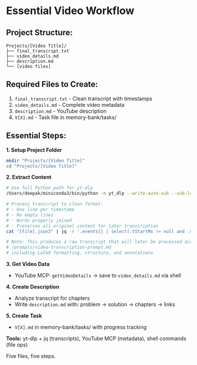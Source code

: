 # Essential Video Workflow

## Project Structure:
```
Projects/[Video Title]/
├── final_transcript.txt
├── video_details.md
├── description.md
└── [video files]
```

## Required Files to Create:
1. `final_transcript.txt` - Clean transcript with timestamps
2. `video_details.md` - Complete video metadata  
3. `description.md` - YouTube description
4. `V[X].md` - Task file in memory-bank/tasks/

## Essential Steps:

**1. Setup Project Folder**
```bash
mkdir "Projects/[Video Title]"
cd "Projects/[Video Title]"
```

**2. Extract Content**
```bash
# Use full Python path for yt-dlp
/Users/deepak/miniconda3/bin/python -m yt_dlp --write-auto-sub --sub-lang en --sub-format json3 --skip-download "[URL]"

# Process transcript to clean format:
# - One line per timestamp
# - No empty lines
# - Words properly joined
# - Preserves all original content for later transcription
cat "[file].json3" | jq -r '.events[] | select(.tStartMs != null and .segs != null and ([.segs[].utf8] | join("") | test("\\S"))) | "[" + (.tStartMs/1000|floor|tostring) + "s] " + ([.segs[].utf8] | join("") | gsub("\\s+"; " "))' > "final_transcript.txt"

# Note: This produces a raw transcript that will later be processed according to:
# /prompts/video-transcription-prompt.md
# including LaTeX formatting, structure, and annotations
```

**3. Get Video Data**
- YouTube MCP: `getVideoDetails` → save to `video_details.md` via shell

**4. Create Description**  
- Analyze transcript for chapters
- Write `description.md` with: problem → solution → chapters → links

**5. Create Task**
- `V[X].md` in memory-bank/tasks/ with progress tracking

**Tools:** yt-dlp + jq (transcripts), YouTube MCP (metadata), shell commands (file ops)

Five files, five steps.
